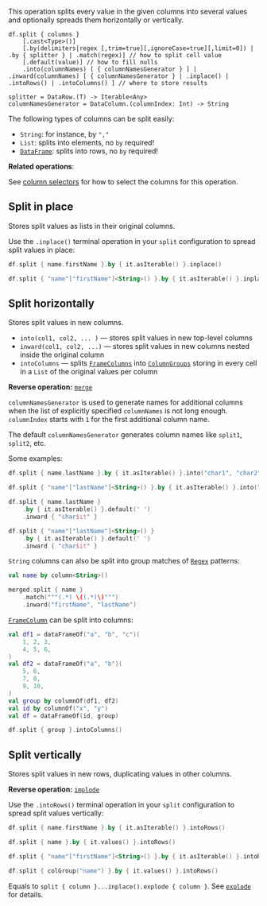 [//]: # (title: split)

<!---IMPORT org.jetbrains.kotlinx.dataframe.samples.api.Modify-->

This operation splits every value in the given columns into several values 
and optionally spreads them horizontally or vertically.

```text
df.split { columns }
    [.cast<Type>()]
    [.by(delimiters|regex [,trim=true][,ignoreCase=true][,limit=0]) | .by { splitter } | .match(regex)] // how to split cell value
    [.default(value)] // how to fill nulls
    .into(columnNames) [ { columnNamesGenerator } ] | .inward(columnNames) [ { columnNamesGenerator } | .inplace() | .intoRows() | .intoColumns() ] // where to store results

splitter = DataRow.(T) -> Iterable<Any>
columnNamesGenerator = DataColumn.(columnIndex: Int) -> String
```
The following types of columns can be split easily:
* `String`: for instance, by `","`
* `List`: splits into elements, no `by` required!
* [`DataFrame`](DataFrame.md): splits into rows, no `by` required!

**Related operations**: [](splitMerge.md)

See [column selectors](ColumnSelectors.md) for how to select the columns for this operation.

## Split in place

Stores split values as lists in their original columns.

Use the `.inplace()` terminal operation in your `split` configuration to spread split values in place:

<!---FUN splitInplace-->
<tabs>
<tab title="Properties">

```kotlin
df.split { name.firstName }.by { it.asIterable() }.inplace()
```

</tab>
<tab title="Strings">

```kotlin
df.split { "name"["firstName"]<String>() }.by { it.asIterable() }.inplace()
```

</tab></tabs>
<inline-frame src="resources/org.jetbrains.kotlinx.dataframe.samples.api.Modify.splitInplace.html" width="100%"/>
<!---END-->

## Split horizontally

Stores split values in new columns.
* `into(col1, col2, ... )` — stores split values in new top-level columns
* `inward(col1, col2, ...)` — stores split values in new columns nested inside the original column
* `intoColumns` — splits [`FrameColumns`](DataColumn.md#framecolumn) into [`ColumnGroups`](DataColumn.md#columngroup) storing in every cell in a `List` of the original values per column

**Reverse operation:** [`merge`](merge.md)

`columnNamesGenerator` is used to generate names for additional columns when the list of explicitly specified `columnNames` is not long enough.
`columnIndex` starts with `1` for the first additional column name.

The default `columnNamesGenerator` generates column names like `split1`, `split2`, etc.

Some examples:

<!---FUN split-->
<tabs>
<tab title="Properties">

```kotlin
df.split { name.lastName }.by { it.asIterable() }.into("char1", "char2")
```

</tab>
<tab title="Strings">

```kotlin
df.split { "name"["lastName"]<String>() }.by { it.asIterable() }.into("char1", "char2")
```

</tab></tabs>
<inline-frame src="resources/org.jetbrains.kotlinx.dataframe.samples.api.Modify.split.html" width="100%"/>
<!---END-->

<!---FUN split1-->
<tabs>
<tab title="Properties">

```kotlin
df.split { name.lastName }
    .by { it.asIterable() }.default(' ')
    .inward { "char$it" }
```

</tab>
<tab title="Strings">

```kotlin
df.split { "name"["lastName"]<String>() }
    .by { it.asIterable() }.default(' ')
    .inward { "char$it" }
```

</tab></tabs>
<inline-frame src="resources/org.jetbrains.kotlinx.dataframe.samples.api.Modify.split1.html" width="100%"/>
<!---END-->

`String` columns can also be split into group matches of [`Regex`](https://kotlinlang.org/api/latest/jvm/stdlib/kotlin.text/-regex/) patterns:

<!---FUN splitRegex1-->

```kotlin
val name by column<String>()

merged.split { name }
    .match("""(.*) \((.*)\)""")
    .inward("firstName", "lastName")
```

<inline-frame src="resources/org.jetbrains.kotlinx.dataframe.samples.api.Modify.splitRegex1.html" width="100%"/>
<!---END-->

[`FrameColumn`](DataColumn.md#framecolumn) can be split into columns:

<!---FUN splitFrameColumn-->

```kotlin
val df1 = dataFrameOf("a", "b", "c")(
    1, 2, 3,
    4, 5, 6,
)
val df2 = dataFrameOf("a", "b")(
    5, 6,
    7, 8,
    9, 10,
)
val group by columnOf(df1, df2)
val id by columnOf("x", "y")
val df = dataFrameOf(id, group)

df.split { group }.intoColumns()
```

<!---END-->

## Split vertically

Stores split values in new rows, duplicating values in other columns.

**Reverse operation:** [`implode`](implode.md)

Use the `.intoRows()` terminal operation in your `split` configuration to spread split values vertically:

<!---FUN splitIntoRows-->
<tabs>
<tab title="Properties">

```kotlin
df.split { name.firstName }.by { it.asIterable() }.intoRows()

df.split { name }.by { it.values() }.intoRows()
```

</tab>
<tab title="Strings">

```kotlin
df.split { "name"["firstName"]<String>() }.by { it.asIterable() }.intoRows()

df.split { colGroup("name") }.by { it.values() }.intoRows()
```

</tab></tabs>
<inline-frame src="resources/org.jetbrains.kotlinx.dataframe.samples.api.Modify.splitIntoRows.html" width="100%"/>
<!---END-->

Equals to `split { column }...inplace().explode { column }`. See [`explode`](explode.md) for details.
